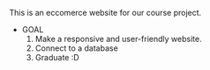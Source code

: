This is an eccomerce website for our course project.
* GOAL
  1. Make a responsive and user-friendly website.
  2. Connect to a database
  3. Graduate :D

